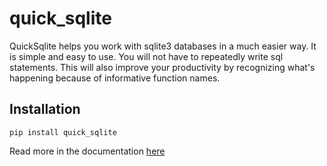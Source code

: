 # quick_sqlite

QuickSqlite helps you work with sqlite3 databases in a much easier way.
It is simple and easy to use. You will not have to repeatedly write sql statements.
This will also improve your productivity by recognizing what's happening because of informative function names.

## Installation
```
pip install quick_sqlite
```

Read more in the documentation [here](https://quick-sqlite.readthedocs.io/en/latest/index.html)